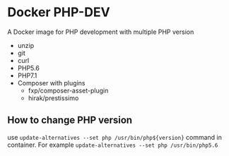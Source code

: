 # Docker PHP-DEV
A Docker image for PHP development with multiple PHP version

 * unzip
 * git
 * curl
 * PHP5.6
 * PHP7.1
 * Composer with plugins
    * fxp/composer-asset-plugin
    * hirak/prestissimo

## How to change PHP version
use `update-alternatives --set php /usr/bin/php${version}` command in container. For example
`update-alternatives --set php /usr/bin/php5.6`
